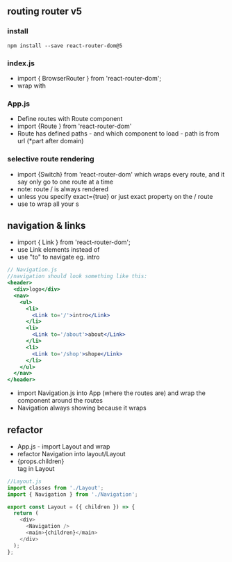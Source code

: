 ## routing router v5

### install

```shell
npm install --save react-router-dom@5
```

### index.js

- import { BrowserRouter } from 'react-router-dom';
- wrap <App> with <BrowserRouter><App/></BrowserRouter>

### App.js

- Define routes with Route component
- import {Route } from 'react-router-dom'
- Route has defined paths - and which component to load - path is from url (\*part after domain)

### selective route rendering

- import {Switch} from 'react-router-dom' which wraps every route, and it say only go to one route at a time
- note: route / is always rendered
- unless you specify exact={true} or just exact property on the / route
- use <Switch> to wrap all your <Route>s

## navigation & links

- import { Link } from 'react-router-dom';
- use Link elements instead of <a>
- use "to" to navigate <Link to=""> eg. <Link to='/'>intro</Link>

```jsx
// Navigation.js
//navigation should look something like this:
<header>
  <div>logo</div>
  <nav>
    <ul>
      <li>
        <Link to='/'>intro</Link>
      </li>
      <li>
        <Link to='/about'>about</Link>
      </li>
      <li>
        <Link to='/shop'>shope</Link>
      </li>
    </ul>
  </nav>
</header>
```

- import Navigation.js into App (where the routes are) and wrap the <Navigation> component around the <Switch> routes
- Navigation always showing because it wraps <Switch>

## refactor

- App.js - import Layout and wrap <Layout><Switch></Switch></Layout>
- refactor Navigation into layout/Layout
- <main>{props.children}</main> tag in Layout

```js
//Layout.js
import classes from './Layout';
import { Navigation } from './Navigation';

export const Layout = ({ children }) => {
  return (
    <div>
      <Navigation />
      <main>{children}</main>
    </div>
  );
};
```
